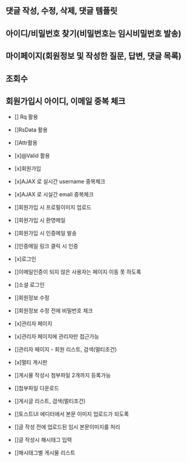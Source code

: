 ## 댓글 작성, 수정, 삭제, 댓글 템플릿
## 아이디/비밀번호 찾기(비밀번호는 임시비밀번호 발송)
## 마이페이지(회원정보 및 작성한 질문, 답변, 댓글 목록)
## 조회수
## 회원가입시 아이디, 이메일 중복 체크

- [] Rq 활용

- []RsData 활용

- []Attr활용

- [x]@Valid 활용

- [x]회원가입

- [x]AJAX 로 실시간 username 중복체크

- [x]AJAX 로 시실간 email 중복체크

- []회원가입 시 프로필이미지 업로드

- []회원가입 시 환영메일

- []회원가입 시 인증메일 발송

- []인증메일 링크 클릭 시 인증

- [x]로그인

- []이메일인증이 되지 않은 사용자는 페이지 이동 못 하도록

- []소셜 로그인

- []회원정보 수정

- []회원정보 수정 전에 비밀번호 체크

- [x]관리자 페이지

- [x]관리자 페이지에 관리자만 접근가능

- []관리자 페이지 - 회원 리스트, 검색(멀티조건)

- [x]멀티 게시판

- []게시물 작성시 첨부파일 2개까지 등록가능

- []첨부파일 다운로드

- []게시글 리스트, 검색(멀티조건)

- []토스트UI 에디터에서 본문 이미지 업로드가 되도록

- []글 작성 전에 업로드된 임시 본문이미지를 처리

- []글 작성시 해시태그 입력

- []해시태그별 게시물 리스트